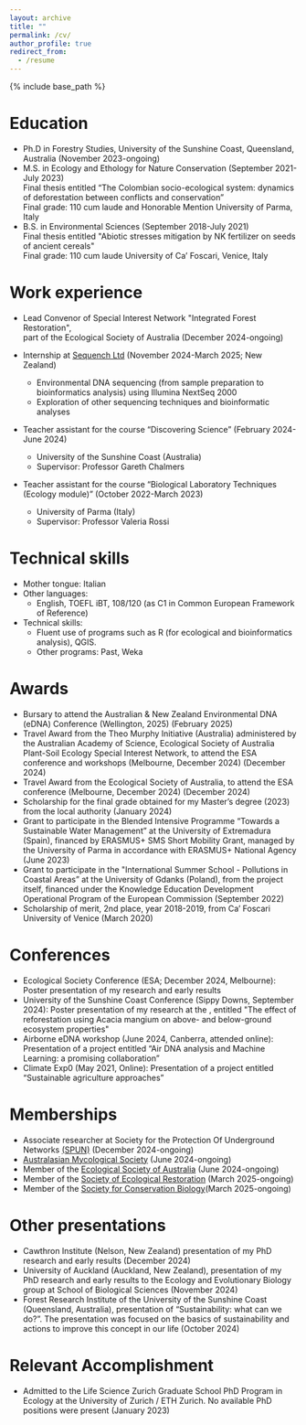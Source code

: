 ```yaml
---
layout: archive
title: ""
permalink: /cv/
author_profile: true
redirect_from:
  - /resume
---
```


{% include base_path %}

Education
======
* Ph.D in Forestry Studies, University of the Sunshine Coast, Queensland, Australia (November 2023-ongoing)
* M.S. in Ecology and Ethology for Nature Conservation (September 2021-July 2023)                                                                                                                               
  Final thesis entitled “The Colombian socio-ecological system: dynamics of deforestation between conflicts and conservation”                                                                  
  Final grade: 110 cum laude and Honorable Mention
  University of Parma, Italy
* B.S. in Environmental Sciences (September 2018-July 2021)                                                                                                                                                     
  Final thesis entitled "Abiotic stresses mitigation by NK fertilizer on seeds of ancient cereals"                                                                                                           
  Final grade: 110 cum laude
  University of Ca’ Foscari, Venice, Italy

Work experience
======
* Lead Convenor of Special Interest Network "Integrated Forest Restoration",                                                                                                  
  part of the Ecological Society of Australia (December 2024-ongoing)
  
* Internship at [Sequench Ltd](https://www.sequench.co.nz/) (November 2024-March 2025; New Zealand)
  * Environmental DNA sequencing (from sample preparation to bioinformatics analysis) using Illumina NextSeq 2000
  * Exploration of other sequencing techniques and bioinformatic analyses

* Teacher assistant for the course “Discovering Science” (February 2024-June 2024)
  * University of the Sunshine Coast (Australia)
  * Supervisor: Professor Gareth Chalmers

* Teacher assistant for the course “Biological Laboratory Techniques (Ecology module)” (October 2022-March 2023)
  * University of Parma (Italy)
  * Supervisor: Professor Valeria Rossi
  
Technical skills
======
* Mother tongue: Italian
* Other languages:
  * English, TOEFL iBT, 108/120 (as C1 in  Common European Framework of Reference)
* Technical skills:
  * Fluent use of programs such as R (for ecological and bioinformatics analysis), QGIS.
  * Other programs: Past, Weka

Awards
======
* Bursary to attend the Australian & New Zealand Environmental DNA (eDNA) Conference (Wellington, 2025) (February 2025)
* Travel Award from the Theo Murphy Initiative (Australia) administered by the Australian Academy of Science, Ecological Society of Australia Plant-Soil Ecology Special Interest Network, to attend the ESA conference and workshops (Melbourne, December 2024) (December 2024)
* Travel Award from the Ecological Society of Australia, to attend the ESA conference (Melbourne, December 2024) (December 2024)
* Scholarship for the final grade obtained for my Master’s degree (2023) from the local authority (January 2024)
* Grant to participate in the Blended Intensive Programme “Towards a Sustainable Water Management” at the University of Extremadura (Spain), financed by ERASMUS+ SMS Short Mobility Grant, managed by the University of Parma in accordance with ERASMUS+ National Agency (June 2023)
* Grant to participate in the "International Summer School - Pollutions in Coastal Areas” at the University of Gdanks (Poland), from the project itself, financed under the Knowledge Education Development Operational Program of the European Commission (September 2022)
* Scholarship of merit, 2nd place, year 2018-2019, from Ca’ Foscari University of Venice (March 2020)

Conferences
======
* Ecological Society Conference (ESA; December 2024, Melbourne): Poster presentation of my research and early results
* University of the Sunshine Coast Conference (Sippy Downs, September 2024): Poster presentation of my research at the , entitled "The effect of reforestation using Acacia mangium on 
above- and below-ground ecosystem properties"
* Airborne eDNA workshop (June 2024, Canberra, attended online): Presentation of a project entitled “Air DNA analysis and Machine Learning: a promising collaboration”
* Climate Exp0 (May 2021, Online): Presentation of a project entitled “Sustainable agriculture approaches”

Memberships
====
* Associate researcher at Society for the Protection Of Underground Networks [(SPUN)](https://www.spun.earth/associates) (December 2024-ongoing) 
* [Australasian Mycological Society](https://www.australasianmycologicalsociety.com/) (June 2024-ongoing)
* Member of the [Ecological Society of Australia](https://www.ecolsoc.org.au/) (June 2024-ongoing)
* Member of the [Society of Ecological Restoration](https://www.ser.org/) (March 2025-ongoing)
* Member of the [Society for Conservation Biology](https://conbio.org/)(March 2025-ongoing)

Other presentations
=======
* Cawthron Institute (Nelson, New Zealand)  presentation of my PhD research and early results (December 2024)
* University of Auckland (Auckland, New Zealand), presentation of my PhD research and early results to the Ecology and Evolutionary Biology group at School of Biological Sciences (November 2024)
* Forest Research Institute of the University of the Sunshine Coast (Queensland, Australia), presentation of “Sustainability: what can we do?”. The presentation was focused on the basics of sustainability and actions to improve this concept in our life (October 2024)

Relevant Accomplishment
=====
* Admitted to the Life Science Zurich Graduate School PhD Program in Ecology at the University of Zurich / ETH Zurich. No available PhD positions were present (January 2023)











